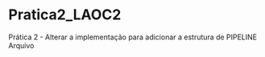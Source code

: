 # Pratica2_LAOC2

Prática 2 - Alterar a implementação para adicionar a estrutura de PIPELINE Arquivo